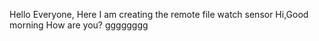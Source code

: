 Hello Everyone, Here I am creating the remote file watch sensor
Hi,Good morning
How are you?
gggggggg

